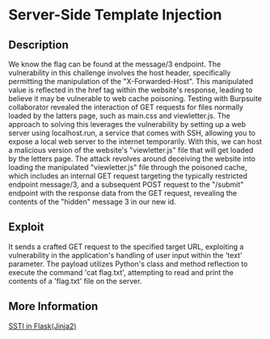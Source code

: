 # Server-Side Template Injection

## Description

We know the flag can be found at the message/3 endpoint. The vulnerability in this challenge involves the host header, specifically permitting the manipulation of the "X-Forwarded-Host". This manipulated value is reflected in the href tag within the website's response, leading to believe it may be vulnerable to web cache poisoning. Testing with Burpsuite collaborator revealed the interaction of GET requests for files normally loaded by the latters page, such as main.css and viewletter.js. The approach to solving this leverages the vulnerability by setting up a web server using localhost.run, a service that comes with SSH, allowing you to expose a local web server to the internet temporarily. With this, we can host a malicious version of the website's "viewletter.js" file that will get loaded by the letters page. The attack revolves around deceiving the website into loading the manipulated "viewletter.js" file through the poisoned cache, which includes an internal GET request targeting the typically restricted endpoint message/3, and a subsequent POST request to the "/submit" endpoint with the response data from the GET request, revealing the contents of the "hidden" message 3 in our new id.


## Exploit

It sends a crafted GET request to the specified target URL, exploiting a vulnerability in the application's handling of user input within the 'text' parameter. The payload utilizes Python's class and method reflection to execute the command 'cat flag.txt', attempting to read and print the contents of a 'flag.txt' file on the server.

## More Information

[SSTI in Flask(Jinja2)](https://kleiber.me/blog/2021/10/31/python-flask-jinja2-ssti-example/)
